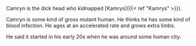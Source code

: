 Camryn is the dick head who kidnapped [Kamrys]({{< ref "Kamrys" >}}).

Camryn is some kind of gross mutant human. He thinks he has some kind of blood infection. He ages at an accelerated rate and grows extra limbs.

He said it started in his early 20s when he was around some human city.